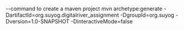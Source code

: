 --command to create a maven project
mvn archetype:generate -DartifactId=org.suyog.digitalriver_assignment -DgroupId=org.suyog -Dversion=1.0-SNAPSHOT -DinteractiveMode=false